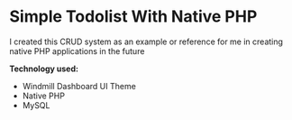 # Simple Todolist With Native PHP
<p>I created this CRUD system as an example or reference for me in creating native PHP applications in the future</p>

<b>Technology used:</b>
- Windmill Dashboard UI Theme
- Native PHP
- MySQL
